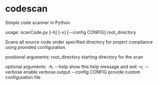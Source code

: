 # codescan
Simple code scanner in Python

usage: scanCode.py [-h] [-v] [--config CONFIG] root_directory

Scans all source code under specified directory for project compliance using
provided configuration.

positional arguments:
  root_directory   starting directory for the scan

optional arguments:
  -h, --help       show this help message and exit
  -v, --verbose    enable verbose output
  --config CONFIG  provide custom configuration file
